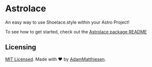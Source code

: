 # Astrolace

An easy way to use Shoelace.style within your Astro Project!

To see how to get started, check out the [Astrolace package README](./package/README.md)

## Licensing

[MIT Licensed](./LICENSE). Made with ❤️ by [AdamMatthiesen](https://github.com/AdamMatthiesen).
